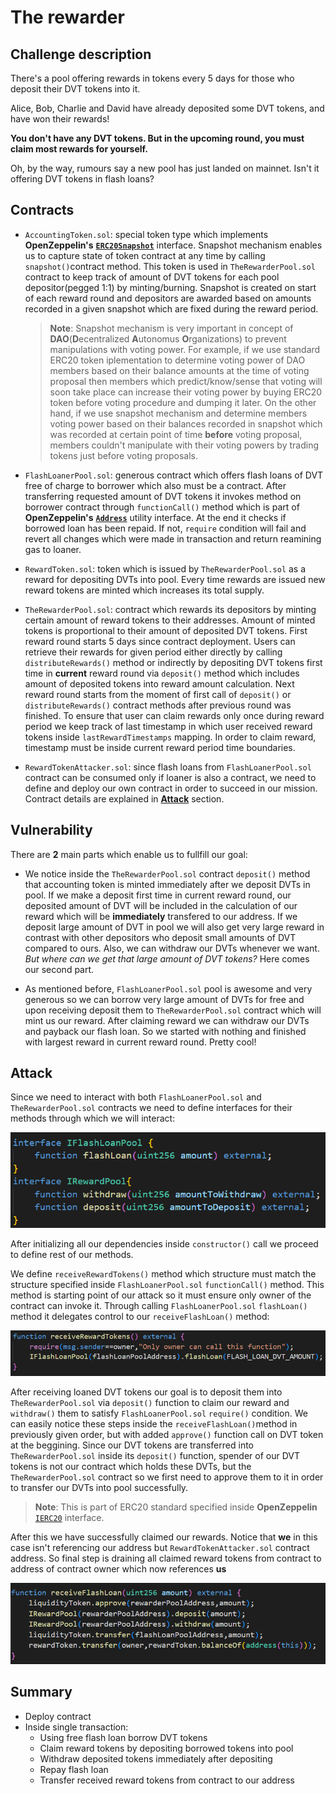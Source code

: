 # The rewarder
## Challenge description
 There's a pool offering rewards in tokens every 5 days for those who deposit their DVT tokens into it. 
 
 Alice, Bob, Charlie and David have already deposited some DVT tokens, and have won their rewards!
 
 **You don't have any DVT tokens. But in the upcoming round, you must claim most rewards for yourself.**  
 
 Oh, by the way, rumours say a new pool has just landed on mainnet. Isn't it offering DVT tokens in flash loans? 
## Contracts
- `AccountingToken.sol`: special token type which implements **OpenZeppelin's** [**`ERC20Snapshot`**](https://docs.openzeppelin.com/contracts/3.x/api/token/erc20#ERC20Snapshot)  interface. Snapshot mechanism enables us to capture state of token contract at any time by calling `snapshot()`contract method. This token is used in  `TheRewarderPool.sol` contract to keep track of amount of DVT tokens for each pool depositor(pegged 1:1) by minting/burning. Snapshot is created on start of each reward round and depositors are awarded based on amounts recorded in a given snapshot which are fixed during the reward period.

    >**Note**: Snapshot mechanism is very important in concept of **DAO**(**D**ecentralized **A**utonomus **O**rganizations) to prevent manipulations with voting power. For example, if we use standard ERC20 token iplementation to determine voting power of DAO members based on their balance amounts at the time of voting proposal then members which predict/know/sense that voting will soon take place can increase their voting power by buying ERC20 token before voting procedure and dumping it later. On the other hand, if we use snapshot mechanism and determine members voting power based on their balances recorded in snapshot which was recorded at certain point of time **before** voting proposal, members couldn't manipulate with their voting powers by trading tokens just before voting proposals.

- `FlashLoanerPool.sol`: generous contract which offers flash loans of DVT free of charge to borrower which also must be a contract. After transferring requested amount of DVT tokens it invokes method on borrower contract through `functionCall()` method which is part of **OpenZeppelin's** [**`Address`**](https://docs.openzeppelin.com/contracts/3.x/api/utils#Address-functionCall-address-bytes-) utility interface. At the end it checks if borrowed loan has been repaid. If not, `require` condition will fail and revert all changes which were made in transaction and return reamining gas to loaner. 

- `RewardToken.sol`: token which is issued by `TheRewarderPool.sol` as a reward for depositing DVTs into pool. Every time rewards are issued new reward tokens are minted which increases its total supply.

- `TheRewarderPool.sol`: contract which rewards its depositors by minting certain amount of reward tokens to their addresses. Amount of minted tokens is proportional to their amount of deposited DVT tokens. First reward round starts 5 days since contract deployment. Users can retrieve their rewards for given period either directly by calling `distributeRewards()` method or indirectly by depositing DVT tokens first time in **current** reward round via `deposit()` method which includes amount of deposited tokens into reward amount calculation. Next reward round starts from the moment of first call of `deposit()` or `distributeRewards()` contract methods after previous round was finished. To ensure that user can claim rewards only once during reward period we keep track of last timestamp in which user received reward tokens inside `lastRewardTimestamps` mapping. In order to claim reward, timestamp must be inside current reward period time boundaries.

- `RewardTokenAttacker.sol`: since flash loans from `FlashLoanerPool.sol` contract can be consumed only if loaner is also a contract, we need to define and deploy our own contract in order to succeed in our mission. Contract details are explained in [**Attack**](#Attack) section.
## Vulnerability
There are **2** main parts which enable us to fullfill our goal:

- We notice inside the `TheRewarderPool.sol` contract `deposit()` method that accounting token is minted immediately after we deposit DVTs in pool. If we make a deposit first time in current reward round, our deposited amount of DVT will be included in the calculation of our reward which will be **immediately** transfered to our address. If we deposit large amount of DVT in pool we will also get very large reward in contrast with other depositors who deposit small amounts of DVT compared to ours. Also, we can withdraw our DVTs whenever we want. *But where can we get that large amount of DVT tokens?* Here comes our second part.

- As mentioned before, `FlashLoanerPool.sol` pool is awesome and very generous so we can borrow very large amount of DVTs for free and upon receiving deposit them to `TheRewarderPool.sol` contract which will mint us our reward. After claiming reward we can withdraw our DVTs and payback our flash loan. So we started with nothing and finished with largest reward in current reward round. Pretty cool!
## Attack
Since we need to interact with both `FlashLoanerPool.sol` and `TheRewarderPool.sol` contracts we need to define interfaces for their methods through which we will interact:

![Contract Interfaces](../../images/rewarder/rewarder-img-1.PNG)

After initializing all our dependencies inside `constructor()` call we proceed to define rest of our methods.

We define `receiveRewardTokens()` method which structure must match the structure specified inside `FlashLoanerPool.sol`  `functionCall()` method. This method is starting point of our attack so it must ensure only owner of the contract can invoke it. Through calling `FlashLoanerPool.sol`  `flashLoan()` method it delegates control to our `receiveFlashLoan()` method:

![receiveRewardTokens() method](../../images/rewarder/rewarder-img-2.PNG)

After receiving loaned DVT tokens our goal is to deposit them into `TheRewarderPool.sol` via `deposit()` function to claim our reward and `withdraw()` them  to satisfy `FlashLoanerPool.sol` `require()` condition. We can easily notice these steps inside the `receiveFlashLoan()`method in previously given order, but with added `approve()` function call on DVT token at the beggining. Since our DVT tokens are transferred into `TheRewarderPool.sol` inside its `deposit()` function, spender of our DVT tokens is not our contract which holds these DVTs, but the `TheRewarderPool.sol` contract so we first need to approve them to it in order to transfer our DVTs into pool successfully.

>**Note**: This is part of ERC20 standard specified inside **OpenZeppelin** [`IERC20`](https://docs.openzeppelin.com/contracts/3.x/api/token/erc20#IERC20) interface.
    
After this we have successfully claimed our rewards. Notice that **we** in this case isn't referencing our address but `RewardTokenAttacker.sol` contract address. So final step is draining all claimed reward tokens from contract to address of contract owner which now references **us**

![receiveFlashLoan() method](../../images/rewarder/rewarder-img-3.PNG)
## Summary
- Deploy contract
- Inside single transaction:
    - Using free flash loan borrow DVT tokens
    - Claim reward tokens by depositing borrowed tokens into pool
    - Withdraw deposited tokens immediately after depositing
    - Repay flash loan
    - Transfer received reward tokens from contract to our address
